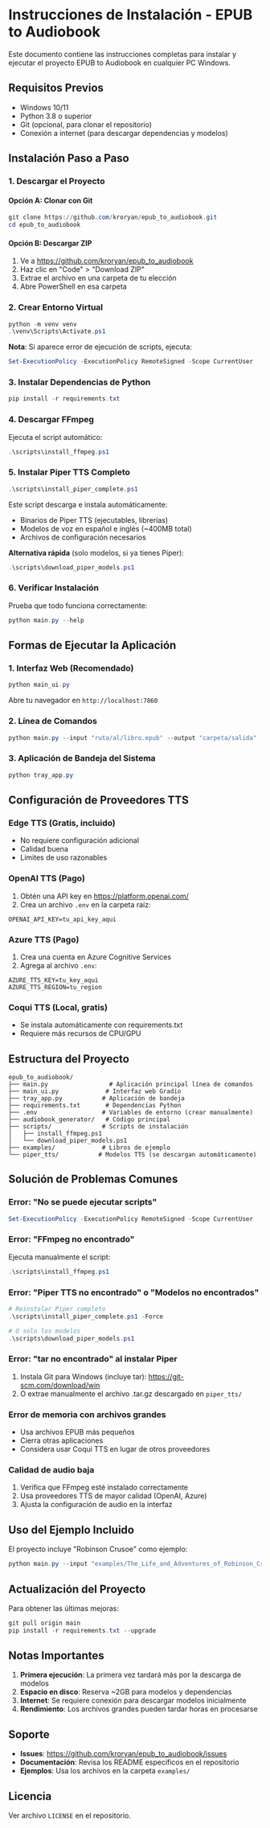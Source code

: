 # Instrucciones de Instalación - EPUB to Audiobook

Este documento contiene las instrucciones completas para instalar y ejecutar el proyecto EPUB to Audiobook en cualquier PC Windows.

## Requisitos Previos

- Windows 10/11
- Python 3.8 o superior
- Git (opcional, para clonar el repositorio)
- Conexión a internet (para descargar dependencias y modelos)

## Instalación Paso a Paso

### 1. Descargar el Proyecto

#### Opción A: Clonar con Git
```powershell
git clone https://github.com/kroryan/epub_to_audiobook.git
cd epub_to_audiobook
```

#### Opción B: Descargar ZIP
1. Ve a https://github.com/kroryan/epub_to_audiobook
2. Haz clic en "Code" > "Download ZIP"
3. Extrae el archivo en una carpeta de tu elección
4. Abre PowerShell en esa carpeta

### 2. Crear Entorno Virtual

```powershell
python -m venv venv
.\venv\Scripts\Activate.ps1
```

**Nota**: Si aparece error de ejecución de scripts, ejecuta:
```powershell
Set-ExecutionPolicy -ExecutionPolicy RemoteSigned -Scope CurrentUser
```

### 3. Instalar Dependencias de Python

```powershell
pip install -r requirements.txt
```

### 4. Descargar FFmpeg

Ejecuta el script automático:
```powershell
.\scripts\install_ffmpeg.ps1
```

### 5. Instalar Piper TTS Completo

```powershell
.\scripts\install_piper_complete.ps1
```

Este script descarga e instala automáticamente:
- Binarios de Piper TTS (ejecutables, librerías)
- Modelos de voz en español e inglés (~400MB total)
- Archivos de configuración necesarios

**Alternativa rápida** (solo modelos, si ya tienes Piper):
```powershell
.\scripts\download_piper_models.ps1
```

### 6. Verificar Instalación

Prueba que todo funciona correctamente:
```powershell
python main.py --help
```

## Formas de Ejecutar la Aplicación

### 1. Interfaz Web (Recomendado)
```powershell
python main_ui.py
```
Abre tu navegador en `http://localhost:7860`

### 2. Línea de Comandos
```powershell
python main.py --input "ruta/al/libro.epub" --output "carpeta/salida"
```

### 3. Aplicación de Bandeja del Sistema
```powershell
python tray_app.py
```

## Configuración de Proveedores TTS

### Edge TTS (Gratis, incluido)
- No requiere configuración adicional
- Calidad buena
- Límites de uso razonables

### OpenAI TTS (Pago)
1. Obtén una API key en https://platform.openai.com/
2. Crea un archivo `.env` en la carpeta raíz:
```
OPENAI_API_KEY=tu_api_key_aqui
```

### Azure TTS (Pago)
1. Crea una cuenta en Azure Cognitive Services
2. Agrega al archivo `.env`:
```
AZURE_TTS_KEY=tu_key_aqui
AZURE_TTS_REGION=tu_region
```

### Coqui TTS (Local, gratis)
- Se instala automáticamente con requirements.txt
- Requiere más recursos de CPU/GPU

## Estructura del Proyecto

```
epub_to_audiobook/
├── main.py                 # Aplicación principal línea de comandos
├── main_ui.py             # Interfaz web Gradio
├── tray_app.py           # Aplicación de bandeja
├── requirements.txt       # Dependencias Python
├── .env                  # Variables de entorno (crear manualmente)
├── audiobook_generator/   # Código principal
├── scripts/              # Scripts de instalación
│   ├── install_ffmpeg.ps1
│   └── download_piper_models.ps1
├── examples/             # Libros de ejemplo
└── piper_tts/           # Modelos TTS (se descargan automáticamente)
```

## Solución de Problemas Comunes

### Error: "No se puede ejecutar scripts"
```powershell
Set-ExecutionPolicy -ExecutionPolicy RemoteSigned -Scope CurrentUser
```

### Error: "FFmpeg no encontrado"
Ejecuta manualmente el script:
```powershell
.\scripts\install_ffmpeg.ps1
```

### Error: "Piper TTS no encontrado" o "Modelos no encontrados"
```powershell
# Reinstalar Piper completo
.\scripts\install_piper_complete.ps1 -Force

# O solo los modelos
.\scripts\download_piper_models.ps1
```

### Error: "tar no encontrado" al instalar Piper
1. Instala Git para Windows (incluye tar): https://git-scm.com/download/win
2. O extrae manualmente el archivo .tar.gz descargado en `piper_tts/`

### Error de memoria con archivos grandes
- Usa archivos EPUB más pequeños
- Cierra otras aplicaciones
- Considera usar Coqui TTS en lugar de otros proveedores

### Calidad de audio baja
1. Verifica que FFmpeg esté instalado correctamente
2. Usa proveedores TTS de mayor calidad (OpenAI, Azure)
3. Ajusta la configuración de audio en la interfaz

## Uso del Ejemplo Incluido

El proyecto incluye "Robinson Crusoe" como ejemplo:
```powershell
python main.py --input "examples/The_Life_and_Adventures_of_Robinson_Crusoe.epub" --output "mi_audiolibro"
```

## Actualización del Proyecto

Para obtener las últimas mejoras:
```powershell
git pull origin main
pip install -r requirements.txt --upgrade
```

## Notas Importantes

1. **Primera ejecución**: La primera vez tardará más por la descarga de modelos
2. **Espacio en disco**: Reserva ~2GB para modelos y dependencias
3. **Internet**: Se requiere conexión para descargar modelos inicialmente
4. **Rendimiento**: Los archivos grandes pueden tardar horas en procesarse

## Soporte

- **Issues**: https://github.com/kroryan/epub_to_audiobook/issues
- **Documentación**: Revisa los README específicos en el repositorio
- **Ejemplos**: Usa los archivos en la carpeta `examples/`

## Licencia

Ver archivo `LICENSE` en el repositorio.